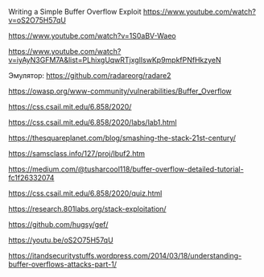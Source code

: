 
Writing a Simple Buffer Overflow Exploit
https://www.youtube.com/watch?v=oS2O75H57qU

https://www.youtube.com/watch?v=1S0aBV-Waeo


https://www.youtube.com/watch?v=iyAyN3GFM7A&list=PLhixgUqwRTjxglIswKp9mpkfPNfHkzyeN


Эмулятор: https://github.com/radareorg/radare2

https://owasp.org/www-community/vulnerabilities/Buffer_Overflow

https://css.csail.mit.edu/6.858/2020/

https://css.csail.mit.edu/6.858/2020/labs/lab1.html

https://thesquareplanet.com/blog/smashing-the-stack-21st-century/

https://samsclass.info/127/proj/lbuf2.htm

https://medium.com/@tusharcool118/buffer-overflow-detailed-tutorial-fc1f26332074

https://css.csail.mit.edu/6.858/2020/quiz.html

https://research.801labs.org/stack-exploitation/

https://github.com/hugsy/gef/

https://youtu.be/oS2O75H57qU

https://itandsecuritystuffs.wordpress.com/2014/03/18/understanding-buffer-overflows-attacks-part-1/

